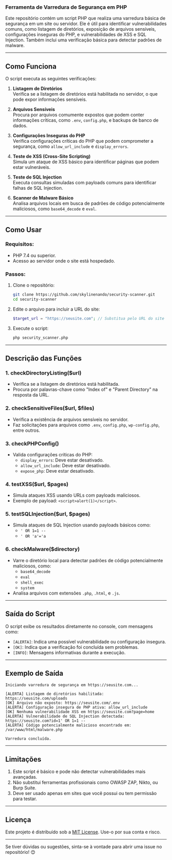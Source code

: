 ### Ferramenta de Varredura de Segurança em PHP

Este repositório contém um script PHP que realiza uma varredura básica de segurança em um site ou servidor. Ele é útil para identificar vulnerabilidades comuns, como listagem de diretórios, exposição de arquivos sensíveis, configurações inseguras do PHP, e vulnerabilidades de XSS e SQL Injection. Também inclui uma verificação básica para detectar padrões de malware.

---

## **Como Funciona**

O script executa as seguintes verificações:

1. **Listagem de Diretórios**  
   Verifica se a listagem de diretórios está habilitada no servidor, o que pode expor informações sensíveis.

2. **Arquivos Sensíveis**  
   Procura por arquivos comumente expostos que podem conter informações críticas, como `.env`, `config.php`, e backups de banco de dados.

3. **Configurações Inseguras do PHP**  
   Verifica configurações críticas do PHP que podem comprometer a segurança, como `allow_url_include` e `display_errors`.

4. **Teste de XSS (Cross-Site Scripting)**  
   Simula um ataque de XSS básico para identificar páginas que podem estar vulneráveis.

5. **Teste de SQL Injection**  
   Executa consultas simuladas com payloads comuns para identificar falhas de SQL Injection.

6. **Scanner de Malware Básico**  
   Analisa arquivos locais em busca de padrões de código potencialmente maliciosos, como `base64_decode` e `eval`.

---

## **Como Usar**

### Requisitos:
- PHP 7.4 ou superior.
- Acesso ao servidor onde o site está hospedado.

### Passos:
1. Clone o repositório:
   ```bash
   git clone https://github.com/skylinenando/security-scanner.git
   cd security-scanner
   ```

2. Edite o arquivo para incluir a URL do site:
   ```php
   $target_url = "https://seusite.com"; // Substitua pelo URL do site a ser analisado
   ```

3. Execute o script:
   ```bash
   php security_scanner.php
   ```

---

## **Descrição das Funções**

### **1. checkDirectoryListing($url)**
- Verifica se a listagem de diretórios está habilitada.
- Procura por palavras-chave como "Index of" e "Parent Directory" na resposta da URL.

### **2. checkSensitiveFiles($url, $files)**
- Verifica a existência de arquivos sensíveis no servidor.
- Faz solicitações para arquivos como `.env`, `config.php`, `wp-config.php`, entre outros.

### **3. checkPHPConfig()**
- Valida configurações críticas do PHP:
  - `display_errors`: Deve estar desativado.
  - `allow_url_include`: Deve estar desativado.
  - `expose_php`: Deve estar desativado.

### **4. testXSS($url, $pages)**
- Simula ataques XSS usando URLs com payloads maliciosos.
- Exemplo de payload: `<script>alert(1)</script>`.

### **5. testSQLInjection($url, $pages)**
- Simula ataques de SQL Injection usando payloads básicos como:
  - `' OR 1=1 --`
  - `' OR 'a'='a`

### **6. checkMalware($directory)**
- Varre o diretório local para detectar padrões de código potencialmente maliciosos, como:
  - `base64_decode`
  - `eval`
  - `shell_exec`
  - `system`
- Analisa arquivos com extensões `.php`, `.html`, e `.js`.

---

## **Saída do Script**

O script exibe os resultados diretamente no console, com mensagens como:
- `[ALERTA]`: Indica uma possível vulnerabilidade ou configuração insegura.
- `[OK]`: Indica que a verificação foi concluída sem problemas.
- `[INFO]`: Mensagens informativas durante a execução.

---

## **Exemplo de Saída**

```plaintext
Iniciando varredura de segurança em https://seusite.com...

[ALERTA] Listagem de diretórios habilitada: https://seusite.com/uploads
[OK] Arquivo não exposto: https://seusite.com/.env
[ALERTA] Configuração insegura de PHP ativa: allow_url_include
[OK] Nenhuma vulnerabilidade XSS em https://seusite.com?page=home
[ALERTA] Vulnerabilidade de SQL Injection detectada: https://seusite.com?id=1' OR 1=1 --
[ALERTA] Código potencialmente malicioso encontrado em: /var/www/html/malware.php

Varredura concluída.
```

---

## **Limitações**
1. Este script é básico e pode não detectar vulnerabilidades mais avançadas.
2. Não substitui ferramentas profissionais como OWASP ZAP, Nikto, ou Burp Suite.
3. Deve ser usado apenas em sites que você possui ou tem permissão para testar.

---

## **Licença**
Este projeto é distribuído sob a [MIT License](LICENSE). Use-o por sua conta e risco.

---

Se tiver dúvidas ou sugestões, sinta-se à vontade para abrir uma issue no repositório! 😊
